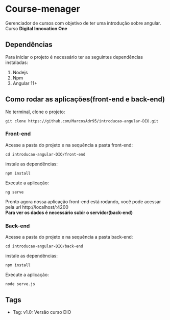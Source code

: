# Course-menager

Gerenciador de cursos com objetivo de ter uma introdução sobre angular. <br>
Curso **Digital Innovation One**

## Dependências

Para iniciar o projeto é necessário ter as seguintes dependências instaladas:
1. Nodejs
2. Npm
3. Angular 11+

## Como rodar as aplicações(front-end e back-end)
No terminal, clone o projeto:

```
git clone https://github.com/MarcosAdr95/introducao-angular-DIO.git
```

### Front-end
Acesse a pasta do projeto e na sequência a pasta front-end:

```
cd introducao-angular-DIO/front-end
```

instale as dependências:
```
npm install
```

Execute a aplicação:
```
ng serve
```

Pronto agora nossa aplicação front-end está rodando, você pode acessar pela url http://localhost/:4200 <br>
**Para ver os dados é necessário subir o servidor(back-end)**

### Back-end
Acesse a pasta do projeto e na sequência a pasta back-end:

```
cd introducao-angular-DIO/back-end
```

instale as dependências:
```
npm install
```

Execute a aplicação:
```
node serve.js
```

## Tags
- Tag: v1.0: Versão curso DIO